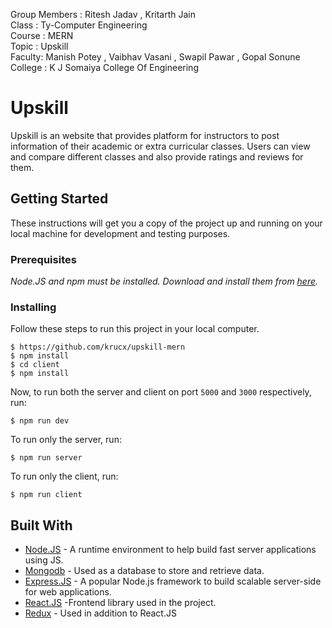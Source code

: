 
Group Members : Ritesh Jadav , Kritarth Jain\
Class : Ty-Computer Engineering\
Course : MERN\
Topic : Upskill\
Faculty: Manish Potey , Vaibhav Vasani , Swapil Pawar , Gopal Sonune\
College : K J Somaiya College Of Engineering
# Upskill
Upskill is an website that provides platform for instructors to post information of their academic or extra curricular classes. Users can view and compare different classes and also provide ratings and reviews for them.

## Getting Started

These instructions will get you a copy of the project up and running on your local machine for development and testing purposes.

### Prerequisites

_Node.JS and npm must be installed. Download and install them from [here](https://nodejs.org)._

### Installing

Follow these steps to run this project in your local computer.

```
$ https://github.com/krucx/upskill-mern
$ npm install
$ cd client
$ npm install

```

Now, to run both the server and client on port `5000` and `3000` respectively, run:

```
$ npm run dev
```

To run only the server, run:

```
$ npm run server
```

To run only the client, run:

```
$ npm run client
```

## Built With

- [Node.JS](http://nodejs.org/) - A runtime environment to help build fast server applications using JS.
- [Mongodb](https://www.mongodb.com/) - Used as a database to store and retrieve data.
- [Express.JS](http://expressjs.com/) - A popular Node.js framework to build scalable server-side for web applications.
- [React.JS](https://reactjs.org/) -Frontend library used in the project.
- [Redux](https://redux.js.org/) - Used in addition to React.JS


